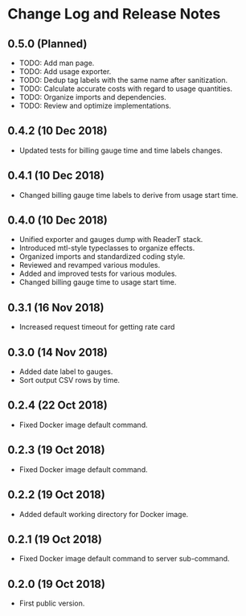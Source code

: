# Change Log and Release Notes

## 0.5.0 (Planned)

* TODO: Add man page.
* TODO: Add usage exporter.
* TODO: Dedup tag labels with the same name after sanitization.
* TODO: Calculate accurate costs with regard to usage quantities.
* TODO: Organize imports and dependencies.
* TODO: Review and optimize implementations.

## 0.4.2 (10 Dec 2018)

* Updated tests for billing gauge time and time labels changes.

## 0.4.1 (10 Dec 2018)

* Changed billing gauge time labels to derive from usage start time.

## 0.4.0 (10 Dec 2018)

* Unified exporter and gauges dump with ReaderT stack.
* Introduced mtl-style typeclasses to organize effects.
* Organized imports and standardized coding style.
* Reviewed and revamped various modules.
* Added and improved tests for various modules.
* Changed billing gauge time to usage start time.

## 0.3.1 (16 Nov 2018)

* Increased request timeout for getting rate card

## 0.3.0 (14 Nov 2018)

* Added date label to gauges.
* Sort output CSV rows by time.

## 0.2.4 (22 Oct 2018)

* Fixed Docker image default command.

## 0.2.3 (19 Oct 2018)

* Fixed Docker image default command.

## 0.2.2 (19 Oct 2018)

* Added default working directory for Docker image.

## 0.2.1 (19 Oct 2018)

* Fixed Docker image default command to server sub-command.

## 0.2.0 (19 Oct 2018)

* First public version.
